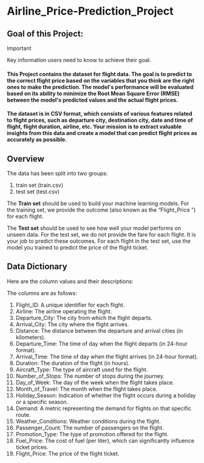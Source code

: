 # Airline_Price-Prediction_Project
## Goal of this Project:
> [!IMPORTANT]
> Key information users need to know to achieve their goal.
#### This Project contains the dataset for flight data. The goal is to predict to the correct flight price based on the variables that you think are the right ones to make the prediction. The model's performance will be evaluated based on its ability to minimize the Root Mean Square Error (RMSE) between the model's predicted values and the actual flight prices.

#### The dataset is in CSV format, which consists of various features related to flight prices, such as departure city, destination city, date and time of flight, flight duration, airline, etc. Your mission is to extract valuable insights from this data and create a model that can predict flight prices as accurately as possible.

## Overview
The data has been split into two groups:
  1. train set (train.csv)
  2. test set (test.csv)
  
 The **Train set** should be used to build your machine learning models. For the training set, we provide the outcome (also known as the “Flight_Price ”) for each flight.

 The **Test set** should be used to see how well your model performs on unseen data. For the test set, we do not provide the fare for each flight. It is your job to predict these outcomes. For each flight in the test set, use the model you trained to predict the price of the flight ticket.

## Data Dictionary

Here are the column values and their descriptions:

The columns are as follows: 

1. Flight_ID: A unique identifier for each flight.
2. Airline: The airline operating the flight.
3. Departure_City: The city from which the flight departs.
4. Arrival_City: The city where the flight arrives.
5. Distance: The distance between the departure and arrival cities (in kilometers).
6. Departure_Time: The time of day when the flight departs (in 24-hour format).
7. Arrival_Time: The time of day when the flight arrives (in 24-hour format).
8. Duration: The duration of the flight (in hours).
9. Aircraft_Type: The type of aircraft used for the flight.
10. Number_of_Stops: The number of stops during the journey.
11. Day_of_Week: The day of the week when the flight takes place.
12. Month_of_Travel: The month when the flight takes place.
13. Holiday_Season: Indication of whether the flight occurs during a holiday or a specific season.
14. Demand: A metric representing the demand for flights on that specific route.
15. Weather_Conditions: Weather conditions during the flight.
16. Passenger_Count: The number of passengers on the flight.
17. Promotion_Type: The type of promotion offered for the flight. 
18. Fuel_Price: The cost of fuel (per liter), which can significantly influence ticket prices.
19. Flight_Price: The price of the flight ticket.
